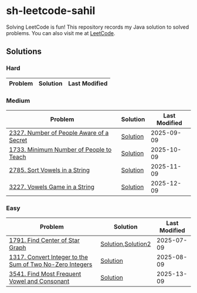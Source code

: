 # sh-leetcode-sahil
Solving LeetCode is fun! This repository records my Java solution to solved problems. You can also visit me
at [LeetCode](https://leetcode.com/u/Sahil1661/).

## Solutions

### Hard

| Problem                                                                                                                                                                   | Solution                                                                                                                                                 | Last Modified |
|---------------------------------------------------------------------------------------------------------------------------------------------------------------------------|----------------------------------------------------------------------------------------------------------------------------------------------------------|---------------|

### Medium

| Problem                                                                                                                                                                                         | Solution                                                                                                                                                 | Last Modified |
|-------------------------------------------------------------------------------------------------------------------------------------------------------------------------------------------------|----------------------------------------------------------------------------------------------------------------------------------------------------------|---------------|
| [2327. Number of People Aware of a Secret](https://leetcode.com/problems/number-of-people-aware-of-a-secret/description/?envType=daily-question&envId=2025-09-09)                                                                                                | [Solution](src/leetcode/Problem2327/Solution.java)                                                                                 | 2025-09-09    |
| [1733. Minimum Number of People to Teach](https://leetcode.com/problems/minimum-number-of-people-to-teach/description/?envType=daily-question&envId=2025-09-10)                                                                                                | [Solution](src/leetcode/Problem1733/Solution.java)                                                                                 | 2025-10-09    |
| [2785. Sort Vowels in a String](https://leetcode.com/problems/sort-vowels-in-a-string/description/?envType=daily-question&envId=2025-09-11)                                                                                                | [Solution](src/leetcode/Problem2785/Solution.java)                                                                                 | 2025-11-09    |
| [3227. Vowels Game in a String](https://leetcode.com/problems/vowels-game-in-a-string/description/)                                                                                                | [Solution](src/leetcode/Problem3227/Solution.java)                                                                                 | 2025-12-09    |
### Easy

| Problem                                                                                                                                                                   | Solution                                                                                                                                                 | Last Modified |
|---------------------------------------------------------------------------------------------------------------------------------------------------------------------------|----------------------------------------------------------------------------------------------------------------------------------------------------------|---------------|
| [1791. Find Center of Star Graph](https://leetcode.com/problems/find-center-of-star-graph/description/?envType=problem-list-v2&envId=graph)                                                                                                | [Solution](src/leetcode/Problem1791/Solution.java),[Solution2](src/leetcode/Problem1791/Solution2.java)                                                                                 | 2025-07-09    |
| [1317. Convert Integer to the Sum of Two No-Zero Integers](https://leetcode.com/problems/convert-integer-to-the-sum-of-two-no-zero-integers/description/?envType=daily-question&envId=2025-09-08)                                                                                                | [Solution](src/leetcode/Problem1317/Solution.java)                                                                                 | 2025-08-09    |
| [3541. Find Most Frequent Vowel and Consonant](https://leetcode.com/problems/find-most-frequent-vowel-and-consonant/description/?envType=daily-question&envId=2025-09-13)                                                                                                | [Solution](src/leetcode/Problem3541/Solution.java)                                                                                 | 2025-13-09    |
